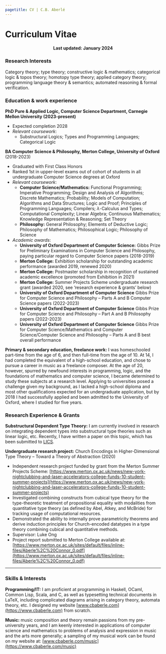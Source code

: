 ```yaml
---
pagetitle: CV | C.B. Aberlé
---
```


# Curriculum Vitae

<h4 style="text-align:center">Last updated: January 2024</h4>

### Research Interests

Category theory; type theory; constructive logic & mathematics; categorical logic & topos theory; homotopy type theory; applied category theory; programming language theory & semantics; automated reasoning & formal verification.

### Education & work experience

**PhD Pure & Applied Logic, Computer Science Department, Carnegie Mellon University (2023-present)**

* Expected completion 2028
* *Relevant coursework*:
  * Substructural Logics; Types and Programming Languages; Categorical Logic

**BA Computer Science & Philosophy, Merton College, University of Oxford** (2018-2023)

* Graduated with First Class Honors
* Ranked 1st in upper-level exams out of cohort of students in all undergraduate Computer Science degrees at Oxford
* *Relevant coursework*:
  * **Computer Science/Mathematics:** Functional Programming; Imperative Programming; Design and Analysis of Algorithms; Discrete Mathematics; Probability; Models of Computation; Algorithms and Data Structures; Logic and Proof; Principles of Programming Languages; Compilers; $\lambda$-Calculus and Types; Computational Complexity; Linear Algebra; Continuous Mathematics; Knowledge Representation & Reasoning; Set Theory
  * **Philosophy:** General Philosophy; Elements of Deductive Logic; Philosophy of Mathematics; Philosophical Logic; Philosophy of Science
* *Academic awards*: 
  * **University of Oxford Department of Computer Science:** Gibbs Prize for Preliminary Examinations in Computer Science and Philosophy, paying particular regard to Computer Science papers (2018-2019)
  * **Merton College:** Exhibition scholarship for outstanding academic performance (awarded 2019, renewed 2020)
  * **Merton College:** Postmaster scholarship in recognition of sustained academic excellence (promoted from Exhibition in 2021)
  * **Merton College:** Summer Projects Scheme undergraduate research grant (awarded 2020, see ‘research experience & grants’ below)
  * **University of Oxford Department of Computer Science** Gibbs Prize for Computer Science and Philosophy – Parts A and B Computer Science papers (2022-2023)
  * **University of Oxford Department of Computer Science** Gibbs Prize for Computer Science and Philosophy – Part A and B Philosophy papers (2022-2023)
  * **University of Oxford Department of Computer Science** Gibbs Prize for Computer Science/Mathematics and Computer Science/Computer Science and Philosophy – Parts A and B best overall performance

**Primary & secondary education, freelance work:** I was homeschooled part-time from the age of 6, and then full-time from the age of 10. At 14, I had completed the equivalent of a high-school education, and chose to pursue a career in music as a freelance composer. At the age of 20, however, spurred by newfound interests in programming, logic, and the foundations of mathematics and computer science, I became determined to study these subjects at a research level. Applying to universities posed a challenge given my background, as I lacked a high-school diploma and most other qualifications expected for an undergraduate application, but by 2018 I had successfully applied and been admitted to the University of Oxford, where I studied for five years.

### Research Experience & Grants

**Substructural Dependent Type Theory:** I am currently involved in research on integrating dependent types into substructural type theories such as linear logic, etc. Recently, I have written a paper on this topic, which has been submitted to [LICS](https://lics.siglog.org/lics24/).

**Undergraduate research project:** Church Encodings in Higher-Dimensional Type Theory – Toward a Theory of Abstraction (2020)

* Independent research project funded by grant from the Merton Summer Projects Scheme: [https://www.merton.ox.ac.uk/news/new-york-nightclubbing-and-laser-accelerators-college-funds-10-student-summer-projects](https://www.merton.ox.ac.uk/news/new-york-nightclubbing-and-laser-accelerators-college-funds-10-student-summer-projects)
* Investigated combining constructs from cubical type theory for the type-theoretic treatment of propositional equality with modalities from quantitative type theory (as defined by Abel, Atkey, and McBride) for tracking usage of computational resources.
* Demonstrated the ability to internally prove parametricity theorems and derive induction principles for Church-encoded datatypes in a type theory combining cubical and quantitative methods.
* Supervisor: Luke Ong
* Project report submitted to Merton College available at:<br> [https://www.merton.ox.ac.uk/sites/default/files/inline-files/Aberle%2C%20Connor_0.pdf](https://www.merton.ox.ac.uk/sites/default/files/inline-files/Aberle%2C%20Connor_0.pdf)

---

### Skills & Interests

**Programming/IT:** I am proficient at programming in Haskell, OCaml, Common Lisp, Scala, and C, as well as typesetting technical documents in LaTeX, including complicated diagrams arising in category theory, automata theory, etc. I designed my website [www.cbaberle.com](https://www.cbaberle.com) from scratch.

**Music:** music composition and theory remain passions from my pre-university years, and I am keenly interested in applications of computer science and mathematics to problems of analysis and expression in music and the arts more generally; a sampling of my musical work can be found on my website at: [www.cbaberle.com/music](https://www.cbaberle.com/music)